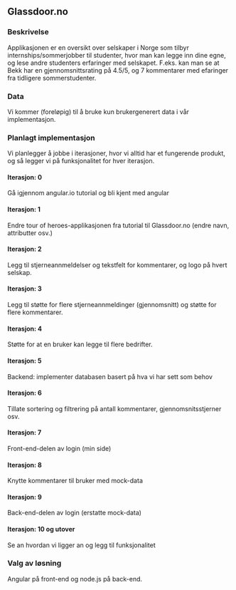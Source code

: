 ## Glassdoor.no



### Beskrivelse

Applikasjonen er en oversikt over selskaper i Norge som tilbyr internships/sommerjobber til studenter, hvor man kan legge inn dine egne, og lese andre studenters erfaringer med selskapet. F.eks. kan man se at Bekk har en gjennomsnittsrating på 4.5/5, og 7 kommentarer med efaringer fra tidligere sommerstudenter.



### Data

Vi kommer (foreløpig) til å bruke kun brukergenerert data i vår implementasjon.



### Planlagt implementasjon

Vi planlegger å jobbe i iterasjoner, hvor vi alltid har et fungerende produkt, og så legger vi på funksjonalitet for hver iterasjon.

#### Iterasjon: 0

Gå igjennom angular.io tutorial og bli kjent med angular

#### Iterasjon: 1

Endre tour of heroes-applikasjonen fra tutorial til Glassdoor.no (endre navn, attributter osv.)

#### Iterasjon: 2

Legg til stjerneannmeldelser og tekstfelt for kommentarer, og logo på hvert selskap.

#### Iterasjon: 3

Legg til støtte for flere stjerneannmeldinger (gjennomsnitt) og støtte for flere kommentarer. 

#### Iterasjon: 4

Støtte for at en bruker kan legge til flere bedrifter. 

#### Iterasjon: 5

Backend: implementer databasen basert på hva vi har sett som behov

#### Iterasjon: 6

Tillate sortering og filtrering på antall kommentarer, gjennomsnitsstjerner osv.

#### Iterasjon: 7

Front-end-delen av login (min side)

#### Iterasjon: 8

Knytte kommentarer til bruker med mock-data

#### Iterasjon: 9

Back-end-delen av login (erstatte mock-data)

#### Iterasjon: 10 og utover

Se an hvordan vi ligger an og legg til funksjonalitet



### Valg av løsning

Angular på front-end og node.js på back-end. 